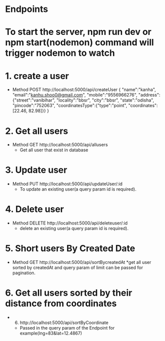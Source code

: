 # Endpoints

# To start the server, npm run dev or npm start(nodemon) command will trigger nodemon to watch

# 1. create a user
* Method POST 
http://localhost:5000/api/createUser
{
   "name":"kanha",
   "email":"kanhu.shoo0@gmail.com",
   "mobile":"9556966276",
   "address":{"street":"vanibihar", "locality":"bbsr", "city":"bbsr", "state":"odisha", "pincode":"752063", "coordinatesType":{"type":"point", "coordinates":[22.46, 82.98]}}
}

# 2. Get all users
* Method GET
   http://localhost:5000/api/allusers
   * Get all user that exist in database

# 3. Update user
* Method PUT
   http://localhost:5000/api/updateUser/:id
   * To update an existing user(a query param id is required).

# 4. Delete user
* Method DELETE
  http://localhost:5000/api/deleteuser/:id
   * delete an existing user(a query param id is required).

# 5. Short users By Created Date
* Method GET
  http://localhost:5000/api/sortBycreatedAt
   *get all user sorted by createdAt and query param of limit can be passed for pagination.

# 6. Get all users sorted by their distance from coordinates 
* 6. http://localhost:5000/api/sortByCoordinate
   * Passed in the query param of the Endpoint for example(lng=83&lat=12.4867)

  